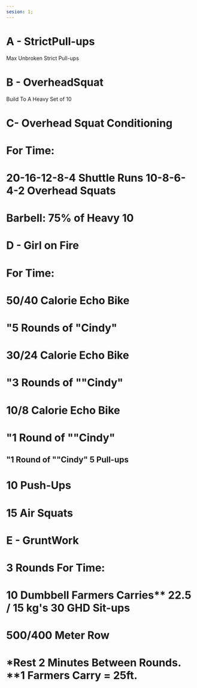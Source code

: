 ```yaml
---
sesion: 1;
---
```

# **A - StrictPull-ups**
Max Unbroken Strict Pull-ups

# **B -  OverheadSquat**
Build To A Heavy Set of 10

# **C-  Overhead Squat Conditioning**
# For Time:
# 20-16-12-8-4 Shuttle Runs 10-8-6-4-2 Overhead Squats
# Barbell: 75% of Heavy 10

# **D - Girl on Fire**   
# For Time:
# 50/40 Calorie Echo Bike 
# "5 Rounds of "Cindy" 
# 30/24 Calorie Echo Bike 
# "3 Rounds of ""Cindy" 
# 10/8 Calorie Echo Bike 
# "1 Round of ""Cindy"
## "1 Round of ""Cindy" 5 Pull-ups
# 10 Push-Ups
# 15 Air Squats

# **E - GruntWork** 
# 3 Rounds For Time:
# 10 Dumbbell Farmers Carries** 22.5 / 15 kg's 30 GHD Sit-ups
# 500/400 Meter Row
# *Rest 2 Minutes Between Rounds. **1 Farmers Carry = 25ft.